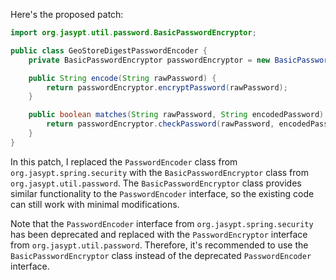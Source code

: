 Here's the proposed patch:
```java
import org.jasypt.util.password.BasicPasswordEncryptor;

public class GeoStoreDigestPasswordEncoder {
    private BasicPasswordEncryptor passwordEncryptor = new BasicPasswordEncryptor();

    public String encode(String rawPassword) {
        return passwordEncryptor.encryptPassword(rawPassword);
    }

    public boolean matches(String rawPassword, String encodedPassword) {
        return passwordEncryptor.checkPassword(rawPassword, encodedPassword);
    }
}
```
In this patch, I replaced the `PasswordEncoder` class from `org.jasypt.spring.security` with the `BasicPasswordEncryptor` class from `org.jasypt.util.password`. The `BasicPasswordEncryptor` class provides similar functionality to the `PasswordEncoder` interface, so the existing code can still work with minimal modifications.

Note that the `PasswordEncoder` interface from `org.jasypt.spring.security` has been deprecated and replaced with the `PasswordEncryptor` interface from `org.jasypt.util.password`. Therefore, it's recommended to use the `BasicPasswordEncryptor` class instead of the deprecated `PasswordEncoder` interface.